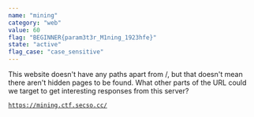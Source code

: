```yaml
---
name: "mining"
category: "web"
value: 60
flag: "BEGINNER{param3t3r_M1ning_1923hfe}"
state: "active"
flag_case: "case_sensitive"
---
```


This website doesn't have any paths apart from /, but that doesn't mean there aren't hidden pages to be found. What other parts of the URL could we target to get interesting responses from this server?

[`https://mining.ctf.secso.cc/`](https://mining.ctf.secso.cc/)
